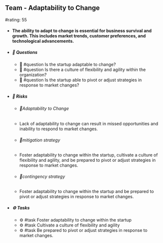 ## Team - Adaptability to Change
#rating: 55
- #### The ability to adapt to change is essential for business survival and growth. This includes market trends, customer preferences, and technological advancements.
- ##### 💭 Questions
  - 💭 #question Is the startup adaptable to change?
  - 💭 #question Is there a culture of flexibility and agility within the organization?
  - 💭 #question Is the startup able to pivot or adjust strategies in response to market changes?
- ##### 🚨 Risks
  - ###### 🚨Adaptability to Change
  - Lack of adaptability to change can result in missed opportunities and inability to respond to market changes.
  - ###### 🚨mitigation strategy
  - Foster adaptability to change within the startup, cultivate a culture of flexibility and agility, and be prepared to pivot or adjust strategies in response to market changes.
  - ###### 🚨contingency strategy
  - Foster adaptability to change within the startup and be prepared to pivot or adjust strategies in response to market changes.
- ##### ⚙️ Tasks
  - ⚙️ #task Foster adaptability to change within the startup
  - ⚙️ #task  Cultivate a culture of flexibility and agility
  - ⚙️ #task  Be prepared to pivot or adjust strategies in response to market changes.


